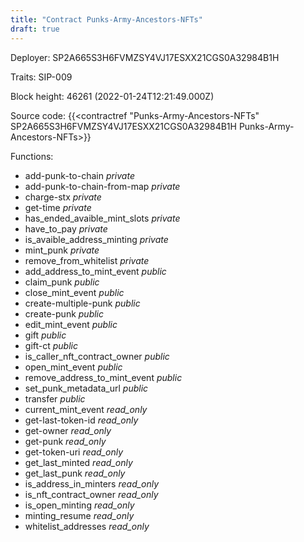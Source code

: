 ```yaml
---
title: "Contract Punks-Army-Ancestors-NFTs"
draft: true
---
```

Deployer: SP2A665S3H6FVMZSY4VJ17ESXX21CGS0A32984B1H

Traits:
SIP-009 



Block height: 46261 (2022-01-24T12:21:49.000Z)

Source code: {{<contractref "Punks-Army-Ancestors-NFTs" SP2A665S3H6FVMZSY4VJ17ESXX21CGS0A32984B1H Punks-Army-Ancestors-NFTs>}}

Functions:

* add-punk-to-chain _private_
* add-punk-to-chain-from-map _private_
* charge-stx _private_
* get-time _private_
* has_ended_avaible_mint_slots _private_
* have_to_pay _private_
* is_avaible_address_minting _private_
* mint_punk _private_
* remove_from_whitelist _private_
* add_address_to_mint_event _public_
* claim_punk _public_
* close_mint_event _public_
* create-multiple-punk _public_
* create-punk _public_
* edit_mint_event _public_
* gift _public_
* gift-ct _public_
* is_caller_nft_contract_owner _public_
* open_mint_event _public_
* remove_address_to_mint_event _public_
* set_punk_metadata_url _public_
* transfer _public_
* current_mint_event _read_only_
* get-last-token-id _read_only_
* get-owner _read_only_
* get-punk _read_only_
* get-token-uri _read_only_
* get_last_minted _read_only_
* get_last_punk _read_only_
* is_address_in_minters _read_only_
* is_nft_contract_owner _read_only_
* is_open_minting _read_only_
* minting_resume _read_only_
* whitelist_addresses _read_only_
